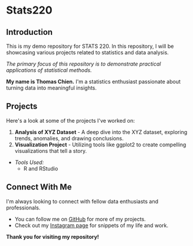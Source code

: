 # Stats220
## Introduction
This is my demo repository for STATS 220. In this repository, I will be showcasing various projects related to statistics and data analysis. 

*The primary focus of this repository is to demonstrate practical applications of statistical methods.*

**My name is Thomas Chien.** I'm a statistics enthusiast passionate about turning data into meaningful insights.

## Projects
Here's a look at some of the projects I've worked on:

1. **Analysis of XYZ Dataset** - A deep dive into the XYZ dataset, exploring trends, anomalies, and drawing conclusions.
2. **Visualization Project** - Utilizing tools like ggplot2 to create compelling visualizations that tell a story.

- *Tools Used:*
  - R and RStudio

## Connect With Me
I'm always looking to connect with fellow data enthusiasts and professionals. 

- You can follow me on [GitHub](https://github.com/thomaschien243) for more of my projects.
- Check out my [Instagram page](https://www.instagram.com/thomas_chien_/) for snippets of my life and work.

**Thank you for visiting my repository!**
